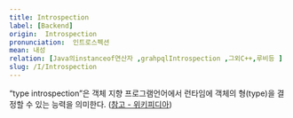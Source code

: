 ```yaml
---
title: Introspection
label: [Backend]
origin:  Introspection
pronunciation:  인트로스펙션
mean: 내성
relation: [Java의instanceof연산자 ,grahpqlIntrospection ,그외C++,루비등 ]
slug: /I/Introspection
---
```


<content>

<p>“type introspection”은 객체 지향 프로그램언어에서 런타임에 객체의 형(type)을 결정할 수 있는 능력을 의미한다.
(<a href="https://en.wikipedia.org/wiki/Type_introspection">참고 - 위키피디아</a>)</p>

</content>
